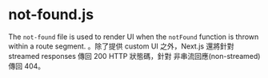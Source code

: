 # not-found.js

The `not-found` file is used to render UI when the `notFound` function is thrown within a route segment.
。除了提供 custom UI 之外，Next.js 還將針對 streamed responses 傳回 200 HTTP 狀態碼，針對 非串流回應(non-streamed) 傳回 404。
